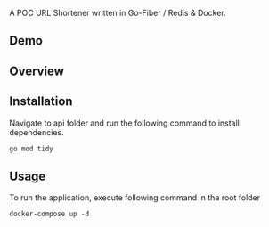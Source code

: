 A POC URL Shortener written in Go-Fiber / Redis & Docker.

## Demo


## Overview


 
## Installation

Navigate to api folder and run the following command to install dependencies.

```bash
go mod tidy
```

## Usage
To run the application, execute following command in the root folder
```
docker-compose up -d 
```
